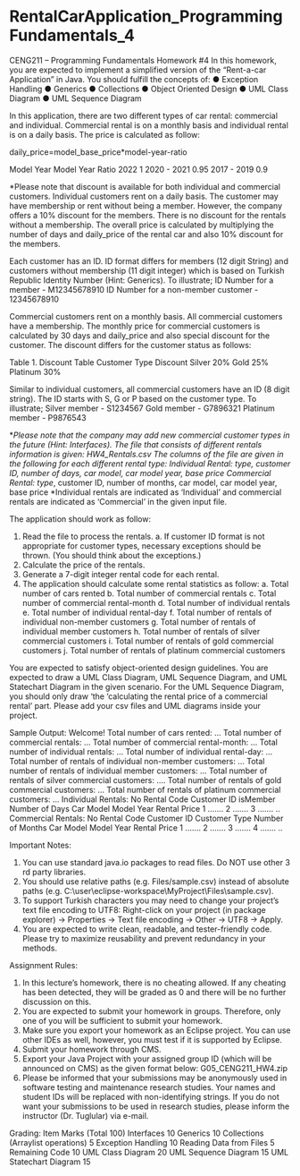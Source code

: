 # RentalCarApplication_ProgrammingFundamentals_4

CENG211 – Programming Fundamentals
Homework #4
In this homework, you are expected to implement a simplified version of the “Rent-a-car
Application” in Java.
You should fulfill the concepts of:
● Exception Handling
● Generics
● Collections
● Object Oriented Design
● UML Class Diagram
● UML Sequence Diagram

In this application, there are two different types of car rental: commercial and individual. Commercial
rental is on a monthly basis and individual rental is on a daily basis. The price is calculated as follow:

daily_price=model_base_price*model-year-ratio

Model Year       Model Year Ratio 
2022                      1
2020 - 2021            0.95
2017 - 2019             0.9

*Please note that discount is available for both individual and commercial customers.
Individual customers rent on a daily basis. The customer may have membership or rent without
being a member. However, the company offers a 10% discount for the members. There is no discount
for the rentals without a membership. The overall price is calculated by multiplying the number of
days and daily_price of the rental car and also 10% discount for the members.

Each customer has an ID. ID format differs for members (12 digit String) and customers without
membership (11 digit integer) which is based on Turkish Republic Identity Number (Hint: Generics).
To illustrate;
ID Number for a member - M12345678910
ID Number for a non-member customer - 12345678910

Commercial customers rent on a monthly basis. All commercial customers have a membership. The
monthly price for commercial customers is calculated by 30 days and daily_price and also special
discount for the customer. The discount differs for the customer status as follows:

Table 1. Discount Table
Customer Type      Discount
Silver              20%
Gold                25%
Platinum            30%

Similar to individual customers, all commercial customers have an ID (8 digit string). The ID starts
with S, G or P based on the customer type. To illustrate;
Silver member - S1234567
Gold member - G7896321
Platinum member - P9876543

***Please note that the company may add new commercial customer types in the future (Hint:
Interfaces).
The file that consists of different rentals information is given: HW4_Rentals.csv The columns of the
file are given in the following for each different rental type:
Individual Rental: type*, customer ID, number of days, car model, car model year, base price
Commercial Rental: type*, customer ID, number of months, car model, car model year, base price
*Individual rentals are indicated as ‘Individual’ and commercial rentals are indicated as ‘Commercial’
in the given input file.

The application should work as follow:
1. Read the file to process the rentals.
a. If customer ID format is not appropriate for customer types, necessary exceptions
should be thrown. (You should think about the exceptions.)
2. Calculate the price of the rentals.
3. Generate a 7-digit integer rental code for each rental.
4. The application should calculate some rental statistics as follow:
a. Total number of cars rented
b. Total number of commercial rentals
c. Total number of commercial rental-month
d. Total number of individual rentals
e. Total number of individual rental-day
f. Total number of rentals of individual non-member customers
g. Total number of rentals of individual member customers
h. Total number of rentals of silver commercial customers
i. Total number of rentals of gold commercial customers
j. Total number of rentals of platinum commercial customers

You are expected to satisfy object-oriented design guidelines.
You are expected to draw a UML Class Diagram, UML Sequence Diagram, and UML Statechart
Diagram in the given scenario. For the UML Sequence Diagram, you should only draw ‘the
‘calculating the rental price of a commercial rental’ part. Please add your csv files and UML diagrams
inside your project.

Sample Output:
Welcome!
Total number of cars rented: …
Total number of commercial rentals: …
Total number of commercial rental-month: …
Total number of individual rentals: …
Total number of individual rental-day: …
Total number of rentals of individual non-member customers: …
Total number of rentals of individual member customers: …
Total number of rentals of silver commercial customers: ….
Total number of rentals of gold commercial customers: …
Total number of rentals of platinum commercial customers: …
Individual Rentals:
No Rental Code Customer ID isMember Number of Days Car Model Model Year Rental Price
1 .…...
2 …….
3 …….
..
Commercial Rentals:
No Rental Code Customer ID Customer Type Number of Months Car Model Model Year Rental Price
1 .…...
2 …….
3 …….
4 …….
..

Important Notes:
1. You can use standard java.io packages to read files. Do NOT use other 3
rd party
libraries.
2. You should use relative paths (e.g. Files/sample.csv) instead of absolute
paths (e.g. C:\\user\\eclipse-workspace\\MyProject\\Files\\sample.csv).
3. To support Turkish characters you may need to change your project’s text file
encoding to UTF8: Right-click on your project (in package explorer) → Properties → Text
file encoding → Other → UTF8 → Apply.
4. You are expected to write clean, readable, and tester-friendly code. Please try to
maximize reusability and prevent redundancy in your methods.

Assignment Rules:
1. In this lecture’s homework, there is no cheating allowed. If any cheating has been
detected, they will be graded as 0 and there will be no further discussion on this.
2. You are expected to submit your homework in groups. Therefore, only one of you will
be sufficient to submit your homework.
3. Make sure you export your homework as an Eclipse project. You can use other IDEs
as well, however, you must test if it is supported by Eclipse.
4. Submit your homework through CMS.
5. Export your Java Project with your assigned group ID (which will be announced on
CMS) as the given format below:
G05_CENG211_HW4.zip
6. Please be informed that your submissions may be anonymously used in software
testing and maintenance research studies. Your names and student IDs will be
replaced with non-identifying strings. If you do not want your submissions to be used
in research studies, please inform the instructor (Dr. Tuglular) via e-mail.

Grading:
Item Marks                              (Total 100)
Interfaces                                  10
Generics                                    10
Collections (Arraylist operations)           5
Exception Handling                          10
Reading Data from Files                      5
Remaining Code                              10
UML Class Diagram                           20
UML Sequence Diagram                        15
UML Statechart Diagram                      15
